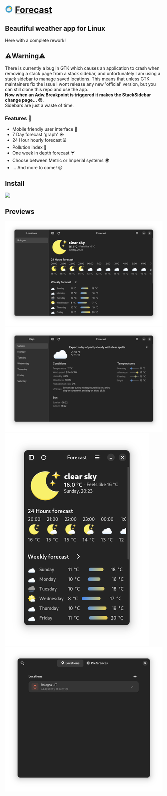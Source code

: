 <h1> <img src="/share/icons/hicolor/scalable/apps/dev.salanileo.forecast.svg" alt="icon" style="height:25px; margin:0px;"> <a href='https://forecast.salanileo.dev/'> Forecast </a> </h1>
<h2> Beautiful weather app for Linux </h2>
<p>Here with a complete rework!</p>
<h2>⚠️Warning⚠️</h2>
<p>There is currently a bug in GTK which causes an application to crash when removing a stack page from a stack sidebar, and unfortunately I am using a stack sidebar to manage saved locations. This means that unless GTK maintainers fix the issue I wont release any new 'official' version, but you can still clone this repo and use the app. <br> <b>Now when an Adw.Breakpoint is triggered it makes the StackSidebar change page... 😒</b>. <br>Sidebars are just a waste of time.</p>
<h3>Features 💬</h3>
<ul>
  <li>Mobile friendly user interface 📱</li>
  <li>7 Day forecast 'graph' ☀️</li>
  <li>24 Hour hourly forecast ⌛</li>
  <li>Pollution index 🚬</li>
  <li>One week in depth forecast ☔</li>
  <li>Choose between Metric or Imperial systems 🌍</li>
  <li>... And more to come! 😃</li>
</ul> 
<h2>Install</h2>
<a href="https://flathub.org/apps/dev.salanileo.forecast" rel="nofollow"><img src="https://flathub.org/assets/badges/flathub-badge-en.png" style="max-width: 100%;" width="200"></a>

<h2>Previews</h2>
<img src="data/images/app1-dark.png" alt="">
<img src="data/images/app2-dark.png" alt="">
<img src="data/images/app3-dark.png" alt="">
<img src="data/images/app4-dark.png" alt="">
